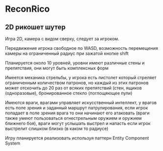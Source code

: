 # ReconRico

## 2D рикошет шутер

Игра 2D, камера с видом сверху, следует за игроком.

Передвижение игрока свободное по WASD, возможность перемещения камеры на ограниченный радиус при зажатой кнопке shift

Планируется около 10 уровней, уровни имеют различные стены и препятствия, они могут быть комплексных форм

Имеется механика стрельбы, у игрока есть пистолет который стреляет ограниченным количеством патронов, но каждый из этих патронов может отскочить до 20 раз от всяких препятствий (стен, ящиков (одноразовые), бронированное стекло (поглощяющее пули)

Имеются враги, врагами управляет искусственный интеллект, у врагов есть поле зрения и заданный маршрут патрулирования, если игрок попадает в поле зрения врага то они начинают его атаковать (враги также умеют пользоваться огнестрельным оружием и оружием ближнего боя), враги могут услышать выстрел и напасть если игрок выстрелит слишком близко (в каком то радиусе)

Игру планируется реализовать используя паттерн Entity Component System